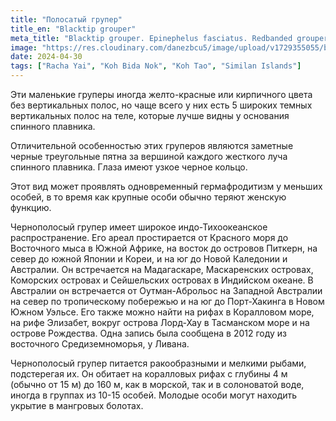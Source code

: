 ```yaml
---
title: "Полосатый групер"
title_en: "Blacktip grouper"
meta_title: "Blacktip grouper. Epinephelus fasciatus. Redbanded grouper. Blacktipped cod. Black-tipped rockcod. Footballer cod. Red-barred cod. Red-barred rockcod. Scarlet rock-cod. Weathered rock-cod."
image: "https://res.cloudinary.com/danezbcu5/image/upload/v1729355055/blacktip_grouper_k0uxpn.png"
date: 2024-04-30
tags: ["Racha Yai", "Koh Bida Nok", "Koh Tao", "Similan Islands"]
---
```


Эти маленькие груперы иногда желто-красные или кирпичного цвета без вертикальных полос, но чаще всего у них есть 5 широких темных вертикальных полос на теле, которые лучше видны у основания спинного плавника.

Отличительной особенностью этих груперов являются заметные черные треугольные пятна за вершиной каждого жесткого луча спинного плавника. Глаза имеют узкое черное кольцо. 

Этот вид может проявлять одновременный гермафродитизм у меньших особей, в то время как крупные особи обычно теряют женскую функцию.

Чернополосый групер имеет широкое индо-Тихоокеанское распространение. Его ареал простирается от Красного моря до Восточного мыса в Южной Африке, на восток до островов Питкерн, на север до южной Японии и Кореи, и на юг до Новой Каледонии и Австралии. Он встречается на Мадагаскаре, Маскаренских островах, Коморских островах и Сейшельских островах в Индийском океане. В Австралии он встречается от Оутман-Аброльос на Западной Австралии на север по тропическому побережью и на юг до Порт-Хакинга в Новом Южном Уэльсе. Его также можно найти на рифах в Коралловом море, на рифе Элизабет, вокруг острова Лорд-Хау в Тасманском море и на острове Рождества. Одна запись была сообщена в 2012 году из восточного Средиземноморья, у Ливана.

Чернополосый групер питается ракообразными и мелкими рыбами, подстерегая их. Он обитает на коралловых рифах с глубины 4 м (обычно от 15 м) до 160 м, как в морской, так и в солоноватой воде, иногда в группах из 10-15 особей. Молодые особи могут находить укрытие в мангровых болотах.


